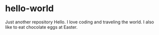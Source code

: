 # hello-world
Just another repository
Hello. I love coding and traveling the world.
I also like to eat chocolate eggs at Easter.
